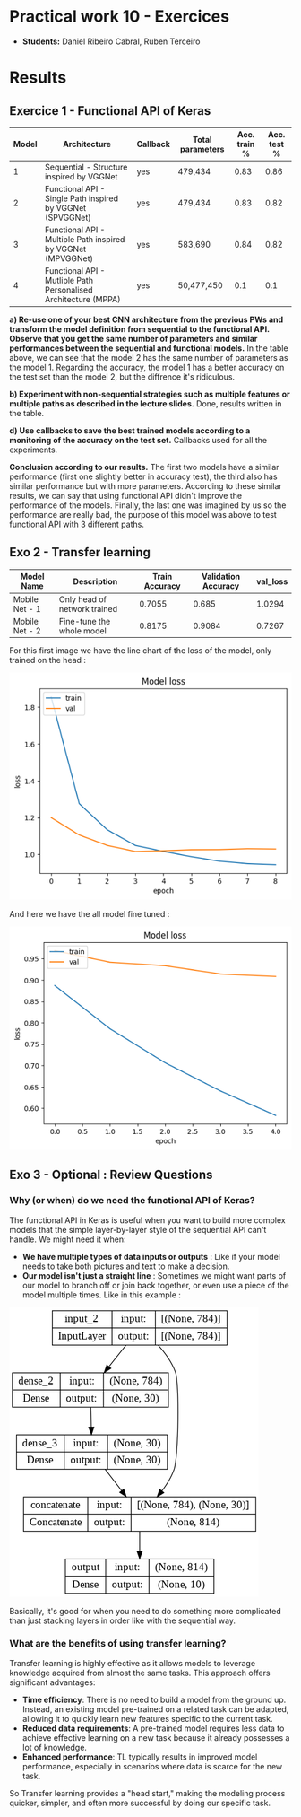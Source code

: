 # Practical work 10 - Exercices

- **Students:** Daniel Ribeiro Cabral, Ruben Terceiro


# Results 

## Exercice 1 - Functional API of Keras

| Model                   | Architecture                                                    | Callback| Total parameters | Acc. train % | Acc. test % |
|-------------------------|-----------------------------------------------------------------|---------|--------------|-------------|-------------|
| 1                       | Sequential - Structure inspired by VGGNet                       | yes    |479,434       | 0.83 | 0.86        |
| 2                       | Functional API - Single Path inspired by VGGNet (SPVGGNet)      | yes    |479,434       | 0.83 | 0.82        |
| 3                       | Functional API - Multiple Path inspired by VGGNet (MPVGGNet)    | yes    |583,690       | 0.84 | 0.82        |
| 4                       | Functional API - Mutliple Path Personalised Architecture (MPPA) | yes    |50,477,450    | 0.1  | 0.1         |

**a) Re-use one of your best CNN architecture from the previous PWs and transform the
model definition from sequential to the functional API. Observe that you get the same
number of parameters and similar performances between the sequential and functional
models.**
In the table above, we can see that the model 2 has the same number of parameters as the model 1. Regarding the accuracy, the model 1 has a better accuracy on the test set than the model 2, but the diffrence it's ridiculous.

**b) Experiment with non-sequential strategies such as multiple features or multiple paths as
described in the lecture slides.**
Done, results written in the table.

**d) Use callbacks to save the best trained models according to a monitoring of the accuracy on the test set.**
Callbacks used for all the experiments.

**Conclusion according to our results.**
The first two models have a similar performance (first one slightly better in accuracy test), the third also has similar performance but with more parameters. According to these similar results, we can say that using functional API didn't improve the performance of the models.
Finally, the last one was imagined by us so the performance are really bad, the purpose of this model was above to test functional API with 3 different paths.



## Exo 2 - Transfer learning


| Model Name     | Description           | Train Accuracy | Validation Accuracy | val_loss   |
|----------------|-----------------------|----------------|---------------------|--------|
| Mobile Net - 1       | Only head of network trained         | 0.7055           | 0.685                | 1.0294    |
| Mobile Net - 2        | Fine-tune the whole model | 0.8175 | 0.9084 | 0.7267 |

For this first image we have the line chart of the loss of the model, only trained on the head : 


![](./images/loss_only_head.png)

And here we have the all model fine tuned :

![](./images/fine_tune_all_model.png)



## Exo 3 - Optional : Review Questions

### Why (or when) do we need the functional API of Keras?
The functional API in Keras is useful when you want to build more complex models that the simple layer-by-layer style of the sequential API can't handle. We might need it when:

- **We have multiple types of data inputs or outputs** : Like if your model needs to take both pictures and text to make a decision.
- **Our model isn't just a straight line** : Sometimes we might want parts of our model to branch off or join back together, or even use a piece of the model multiple times. Like in this example : 

![](./images/complexe_model.png)

Basically, it's good for when you need to do something more complicated than just stacking layers in order like with the sequential way.


### What are the benefits of using transfer learning?

Transfer learning is highly effective as it allows models to leverage knowledge acquired from almost the same tasks. This approach offers significant advantages:

- **Time efficiency**: There is no need to build a model from the ground up. Instead, an existing model pre-trained on a related task can be adapted, allowing it to quickly learn new features specific to the current task.
- **Reduced data requirements**: A pre-trained model requires less data to achieve effective learning on a new task because it already possesses a lot of knowledge.
- **Enhanced performance**: TL typically results in improved model performance, especially in scenarios where data is scarce for the new task.

So Transfer learning provides a "head start," making the modeling process quicker, simpler, and often more successful by doing our specific task.